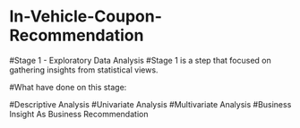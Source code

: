 # In-Vehicle-Coupon-Recommendation

#Stage 1 - Exploratory Data Analysis
#Stage 1 is a step that focused on gathering insights from statistical views.

#What have done on this stage:

#Descriptive Analysis
#Univariate Analysis
#Multivariate Analysis
#Business Insight As Business Recommendation
